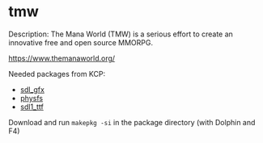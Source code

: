 tmw
===

Description:
The Mana World (TMW) is a serious effort to create an innovative free and open source MMORPG.

https://www.themanaworld.org/

Needed packages from KCP:
* [sdl_gfx](https://github.com/KaOS-Community-Packages/sdl_gfx)
* [physfs](https://github.com/KaOS-Community-Packages/physfs)
* [sdl1_ttf](https://github.com/KaOS-Community-Packages/sdl1_ttf)

Download and run ```makepkg -si``` in the package directory (with Dolphin and F4)